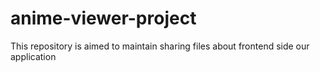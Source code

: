 # anime-viewer-project
This repository is aimed to maintain sharing files about frontend side our application
